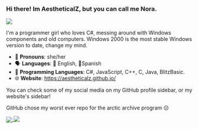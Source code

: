 ### Hi there! Im AestheticalZ, but you can call me Nora.
[![](https://visitcount.itsvg.in/api?id=AestheticalZ&label=Profile%20Views&color=0&icon=5&pretty=true)](https://visitcount.itsvg.in)


I'm a programmer girl who loves C#, messing around with Windows components and old computers. Windows 2000 is the most stable Windows version to date, change my mind.

- 👤 **Pronouns**: she/her
- 🗣️ **Languages**: 🍵 English, 🥘Spanish
- 💾 **Programming Languages**: C#, JavaScript, C++, C, Java, BlitzBasic.
- 🌐 **Website**: https://aestheticalz.github.io/

You can check some of my social media on my GitHub profile sidebar, or my website's sidebar!

GitHub chose my worst ever repo for the arctic archive program 😔

<a href="https://github.com/anuraghazra/github-readme-stats">
  <img align="center" src="https://github-readme-stats.vercel.app/api?username=aestheticalz&show_icons=true&bg_color=1e1e2e&text_color=cdd6f4&icon_color=cba6f7&title_color=94e2d5" />
</a>
<a href="https://github.com/anuraghazra/convoychat">
  <img align="top" src="https://github-readme-stats.vercel.app/api/top-langs/?username=aestheticalz&layout=compact&bg_color=1e1e2e&text_color=cdd6f4&icon_color=cba6f7&title_color=94e2d5" />
</a>
